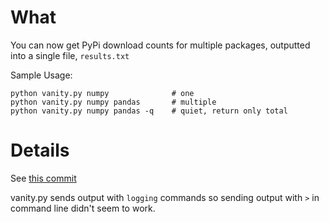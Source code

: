 # What

You can now get PyPi download counts for multiple packages, outputted into a single file, `results.txt`

Sample Usage:

	python vanity.py numpy              # one
	python vanity.py numpy pandas       # multiple
	python vanity.py numpy pandas -q	# quiet, return only total


# Details

See [this commit](https://github.com/pavopax/vanity/commit/316cd549b1af4d8980f5cd4fc6e7f2851bb83b74)

vanity.py sends output with `logging` commands so sending output with `>` in
command line didn't seem to work.
